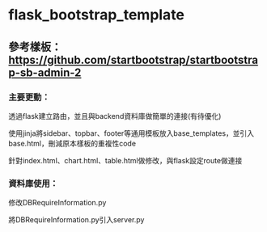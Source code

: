 # flask_bootstrap_template

## 參考樣板：https://github.com/startbootstrap/startbootstrap-sb-admin-2

### 主要更動：

透過flask建立路由，並且與backend資料庫做簡單的連接(有待優化)

使用jinja將sidebar、topbar、footer等通用模板放入base_templates，並引入base.html，刪減原本樣板的重複性code

針對index.html、chart.html、table.html做修改，與flask設定route做連接


### 資料庫使用：

修改DBRequireInformation.py

將DBRequireInformation.py引入server.py
